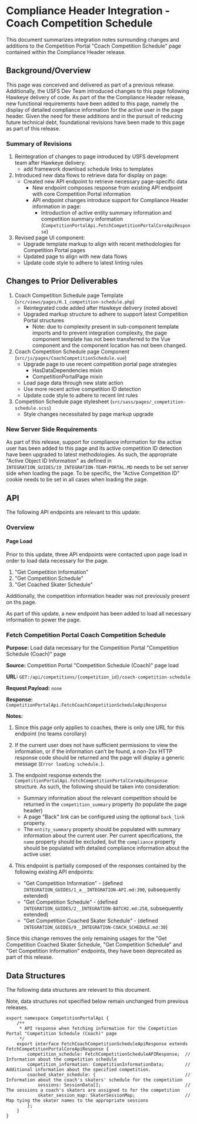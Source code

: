 # Compliance Header Integration - Coach Competition Schedule

This document summarizes integration notes surrounding changes and additions to the Competition Portal "Coach
Competition Schedule" page contained within the Compliance Header release.

## Background/Overview

This page was conceived and delivered as part of a previous release. Additionally, the USFS Dev Team introduced changes
to this page following Hawkeye delivery of code. As part of the the Compliance Header release, new functional
requirements have been added to this page, namely the display of detailed compliance information for the active user in
the page header. Given the need for these additions and in the pursuit of reducing future technical debt, foundational
revisions have been made to this page as part of this release.

### Summary of Revisions

1. Reintegration of changes to page introduced by USFS development team after Hawkeye delivery:
   - add framework download schedule links to templates
1. Introduced new data flows to retrieve data for display on page:
   - Created new API endpoint to retrieve necessary page-specific data
     - New endpoint composes response from existing API endpoint with core Competition Portal information
     - API endpoint changes introduce support for Compliance Header information in page:
       - Introduction of active entity summary information and competition summary information
         (`CompetitionPortalApi.FetchCompetitionPortalCoreApiResponse`)
1. Revised page UI component:
   - Upgrade template markup to align with recent methodologies for Competition Portal pages
   - Updated page to align with new data flows
   - Update code style to adhere to latest linting rules

## Changes to Prior Deliverables

1. Coach Competition Schedule page Template (`src/views/pages/H.1_competition-schedule.php`)
   - Reintegrated code added after Hawkeye delivery (noted above)
   - Upgraded markup structure to adhere to support latest Competition Portal structures
     - Note: due to complexity present in sub-component template imports and to prevent integration complexity, the page
       component template has not been transferred to the Vue component and the component location has not been changed.
1. Coach Competition Schedule page Component (`src/js/pages/CoachCompetitionSchedule.vue`)
   - Upgrade page to use recent competition portal page strategies
     - HasDataDependencies mixin
     - CompetitionPortalPage mixin
   - Load page data through new state action
   - Use more recent active competition ID detection
   - Update code style to adhere to recent lint rules
1. Competition Schedule page stylesheet (`src/sass/pages/_competition-schedule.scss`)
   - Style changes necessitated by page markup upgrade

### New Server Side Requirements

As part of this release, support for compliance information for the active user has been added to this page and its
active competition ID detection have been upgraded to latest methodologies. As such, the appropriate "Active Object ID
Information" as defined in `INTEGRATION_GUIDES/19_INTEGRATION-TEAM-PORTAL.MD` needs to be set server side when loading
the page. To be specific, the "Active Competition ID" cookie needs to be set in all cases when loading the page.

## API

The following API endpoints are relevant to this update:

### Overview

#### Page Load

Prior to this update, three API endpoints were contacted upon page load in order to load data necessary for the page.

1. "Get Competition Information"
1. "Get Competition Schedule"
1. "Get Coached Skater Schedule"

Additionally, the competition information header was not previously present on ths page.

As part of this update, a new endpoint has been added to load all necessary information to power the page.

### Fetch Competition Portal Coach Competition Schedule

**Purpose:** Load data necessary for the Competition Portal "Competition Schedule (Coach)" page

**Source:** Competition Portal "Competition Schedule (Coach)" page load

**URL:** `GET:/api/competitions/{competition_id}/coach-competition-schedule`

**Request Payload:** `none`

**Response:** `CompetitionPortalApi.FetchCoachCompetitionScheduleApiResponse`

**Notes:**

1. Since this page only applies to coaches, there is only one URL for this endpoint (no teams corollary)
1. If the current user does not have sufficient permissions to view the information, or if the information can’t be
   found, a non-2xx HTTP response code should be returned and the page will display a generic message
   (`Error loading schedule.`).
1. The endpoint response extends the `CompetitionPortalApi.FetchCompetitionPortalCoreApiResponse` structure. As such,
   the following should be taken into consideration:
   - Summary information about the relevant competition should be returned in the `competition_summary` property (to
     populate the page header)
   - A page "Back" link can be configured using the optional `back_link` property.
   - The `entity_summary` property should be populated with summary information about the current user. Per current
     specifications, the `name` property should be excluded, but the `compliance` property should be populated with
     detailed compliance information about the active user.
1. This endpoint is partially composed of the responses contained by the following existing API endpoints:

   - "Get Competition Information" - (defined `INTEGRATION_GUIDES/1_a__INTEGRATION-API.md:390`, subsequently extended)
   - "Get Competition Schedule" - (defined `INTEGRATION_GUIDES/2__INTEGRATION-BATCH2.md:258`, subsequently extended)
   - "Get Competition Coached Skater Schedule" - (defined `INTEGRATION_GUIDES/9__INTEGRATION-COACH_SCHEDULE.md:30`)

Since this change removes the only remaining usages for the "Get Competition Coached Skater Schedule, "Get Competition
Schedule" and "Get Competition Information" endpoints, they have been deprecated as part of this release.

## Data Structures

The following data structures are relevant to this document.

Note, data structures not specified below remain unchanged from previous releases.

```
export namespace CompetitionPortalApi {
    /**
     * API response when fetching information for the Competition Portal "Competition Schedule (Coach)" page
     */
    export interface FetchCoachCompetitionScheduleApiResponse extends FetchCompetitionPortalCoreApiResponse {
        competition_schedule: FetchCompetitionScheduleAPIResponse;  // Information about the competition schedule
        competition_information: CompetitionInformationData;        // Additional information about the specified competition.
        coached_skater_schedule: {                                  // Information about the coach's skaters' schedule for the competition
            sessions: SessionData[];                                // The sessions a coach's skaters are assigned to for the competition
            skater_session_map: SkaterSessionMap;                   // Map tying the skater names to the appropriate sessions
        };
    }
}
```
